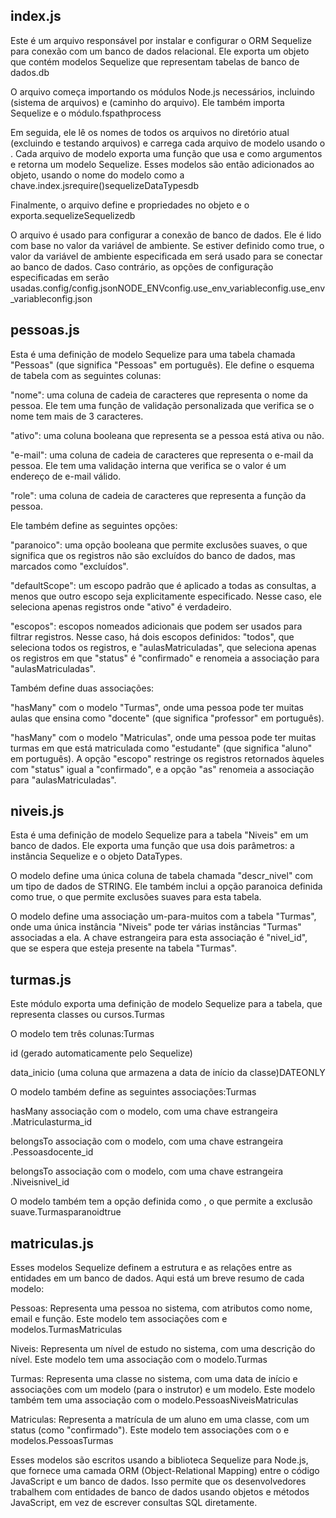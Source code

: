 ## index.js

Este é um arquivo responsável por instalar e configurar o ORM Sequelize para conexão com um banco de dados relacional. Ele exporta um objeto que contém modelos Sequelize que representam tabelas de banco de dados.db 

O arquivo começa importando os módulos Node.js necessários, incluindo (sistema de arquivos) e (caminho do arquivo). Ele também importa Sequelize e o módulo.fspathprocess 

Em seguida, ele lê os nomes de todos os arquivos no diretório atual (excluindo e testando arquivos) e carrega cada arquivo de modelo usando o . Cada arquivo de modelo exporta uma função que usa e como argumentos e retorna um modelo Sequelize. Esses modelos são então adicionados ao objeto, usando o nome do modelo como a chave.index.jsrequire()sequelizeDataTypesdb 

Finalmente, o arquivo define e propriedades no objeto e o exporta.sequelizeSequelizedb 

O arquivo é usado para configurar a conexão de banco de dados. Ele é lido com base no valor da variável de ambiente. Se estiver definido como true, o valor da variável de ambiente especificada em será usado para se conectar ao banco de dados. Caso contrário, as opções de configuração especificadas em serão usadas.config/config.jsonNODE_ENVconfig.use_env_variableconfig.use_env_variableconfig.json 

## pessoas.js

Esta é uma definição de modelo Sequelize para uma tabela chamada "Pessoas" (que significa "Pessoas" em português). Ele define o esquema de tabela com as seguintes colunas: 

"nome": uma coluna de cadeia de caracteres que representa o nome da pessoa. Ele tem uma função de validação personalizada que verifica se o nome tem mais de 3 caracteres. 

"ativo": uma coluna booleana que representa se a pessoa está ativa ou não. 

"e-mail": uma coluna de cadeia de caracteres que representa o e-mail da pessoa. Ele tem uma validação interna que verifica se o valor é um endereço de e-mail válido. 

"role": uma coluna de cadeia de caracteres que representa a função da pessoa. 

Ele também define as seguintes opções: 

"paranoico": uma opção booleana que permite exclusões suaves, o que significa que os registros não são excluídos do banco de dados, mas marcados como "excluídos". 

"defaultScope": um escopo padrão que é aplicado a todas as consultas, a menos que outro escopo seja explicitamente especificado. Nesse caso, ele seleciona apenas registros onde "ativo" é verdadeiro. 

"escopos": escopos nomeados adicionais que podem ser usados para filtrar registros. Nesse caso, há dois escopos definidos: "todos", que seleciona todos os registros, e "aulasMatriculadas", que seleciona apenas os registros em que "status" é "confirmado" e renomeia a associação para "aulasMatriculadas". 

Também define duas associações: 

"hasMany" com o modelo "Turmas", onde uma pessoa pode ter muitas aulas que ensina como "docente" (que significa "professor" em português). 

"hasMany" com o modelo "Matriculas", onde uma pessoa pode ter muitas turmas em que está matriculada como "estudante" (que significa "aluno" em português). A opção "escopo" restringe os registros retornados àqueles com "status" igual a "confirmado", e a opção "as" renomeia a associação para "aulasMatriculadas". 

## niveis.js

Esta é uma definição de modelo Sequelize para a tabela "Niveis" em um banco de dados. Ele exporta uma função que usa dois parâmetros: a instância Sequelize e o objeto DataTypes. 

O modelo define uma única coluna de tabela chamada "descr_nivel" com um tipo de dados de STRING. Ele também inclui a opção paranoica definida como true, o que permite exclusões suaves para esta tabela. 

O modelo define uma associação um-para-muitos com a tabela "Turmas", onde uma única instância "Niveis" pode ter várias instâncias "Turmas" associadas a ela. A chave estrangeira para esta associação é "nivel_id", que se espera que esteja presente na tabela "Turmas". 

## turmas.js

Este módulo exporta uma definição de modelo Sequelize para a tabela, que representa classes ou cursos.Turmas 

O modelo tem três colunas:Turmas 

id (gerado automaticamente pelo Sequelize) 

data_inicio (uma coluna que armazena a data de início da classe)DATEONLY 

O modelo também define as seguintes associações:Turmas 

hasMany associação com o modelo, com uma chave estrangeira .Matriculasturma_id 

belongsTo associação com o modelo, com uma chave estrangeira .Pessoasdocente_id 

belongsTo associação com o modelo, com uma chave estrangeira .Niveisnivel_id 

O modelo também tem a opção definida como , o que permite a exclusão suave.Turmasparanoidtrue 

## matriculas.js

Esses modelos Sequelize definem a estrutura e as relações entre as entidades em um banco de dados. Aqui está um breve resumo de cada modelo: 

Pessoas: Representa uma pessoa no sistema, com atributos como nome, email e função. Este modelo tem associações com e modelos.TurmasMatriculas 

Niveis: Representa um nível de estudo no sistema, com uma descrição do nível. Este modelo tem uma associação com o modelo.Turmas 

Turmas: Representa uma classe no sistema, com uma data de início e associações com um modelo (para o instrutor) e um modelo. Este modelo também tem uma associação com o modelo.PessoasNiveisMatriculas 

Matriculas: Representa a matrícula de um aluno em uma classe, com um status (como "confirmado"). Este modelo tem associações com o e modelos.PessoasTurmas 

Esses modelos são escritos usando a biblioteca Sequelize para Node.js, que fornece uma camada ORM (Object-Relational Mapping) entre o código JavaScript e um banco de dados. Isso permite que os desenvolvedores trabalhem com entidades de banco de dados usando objetos e métodos JavaScript, em vez de escrever consultas SQL diretamente. 